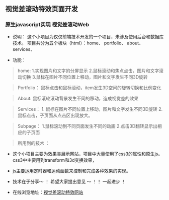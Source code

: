 ## 视觉差滚动特效页面开发

### 原生javascript实现 视觉差滚动Web 


* 说明： 这个小项目为仅仅前端技术开发的一个项目，未涉及使用后台和数据库技术。 项目共分为五个板块（html）：home、 portfolio、 about、 services、

* 功能：

> home:  1.实现图片和文字的分屏显示
>		 2.鼠标滚动和焦点点击，图片和文字滚动切换
>		 3.鼠标在图片不同位置上移动，图片和文字发生不同3D旋转
      
      
> Portfolio： 鼠标点击和鼠标滚动，item发生3D空间的旋转切换和比例变化


> About: 鼠标滚轮滚动背景发生不同的移动，造成视觉差的效果


> Services： 1. 鼠标在图片不同位置上移动，图片和文字发生不同3D旋转
>			 2.鼠标点击，子页面从点击区出现放大。
        
        
> Subpage： 1.鼠标滚动到不同页面发生不同的动画
>			 2.点击3D翻转显示出相应的子页面
         
> 所用到的技术 ：         

+ 这个小项目主要为效果类展示网站，项目中大量使用了css3的属性和原生js。css3中主要用到transform和3d变换效果，

+ js主要运用定时器和运动函数来控制和完成各种效果的实现。

+ 技术在于分享～ ！ 希望大家提出意见 ～ ！！ 一起进步 ！

+ 在线浏览地址：[视觉差滚动特效网站](https://riverscoder.github.io/parallax_web/home.html)
